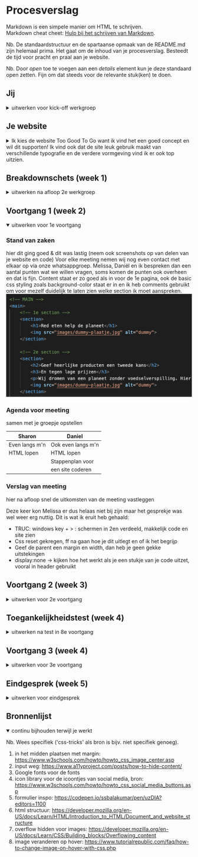 # Procesverslag
Markdown is een simpele manier om HTML te schrijven.  
Markdown cheat cheet: [Hulp bij het schrijven van Markdown](https://github.com/adam-p/markdown-here/wiki/Markdown-Cheatsheet).

Nb. De standaardstructuur en de spartaanse opmaak van de README.md zijn helemaal prima. Het gaat om de inhoud van je procesverslag. Besteedt de tijd voor pracht en praal aan je website.

Nb. Door *open* toe te voegen aan een *details* element kun je deze standaard open zetten. Fijn om dat steeds voor de relevante stuk(ken) te doen.





## Jij

<details>
<summary>uitwerken voor kick-off werkgroep</summary>

### Auteur:
Sharon van Opzeeland

#### Je startniveau:
rood

#### Je focus:
surface plane :)
 
</details>





## Je website

<details>
<summary>Ik kies de website Too Good To Go want ik vind het een goed concept en wil dit supporten! Ik vind ook dat de site leuk gebruik maakt van verschillende typografie en de verdere vormgeving vind ik er ook top uitzien.</summary>

### Je opdracht:
https://toogoodtogo.nl/nl

#### Screenshot(s) van de eerste pagina (small screen): 
Voor consumenten 

<img src="images/pagina1_1.png" width="207px" alt="dit krijg je te zien als je de site opent, plaatje met tekst en link om app te downloaden. Ook hamburgermenu en logo">
<img src="images/pagina1_2.png" width="207px" alt="uitleg over concept met tekst en plaatje">
<img src="images/pagina1_3.png" width="207px" alt="een paar feiten op een rij over verspilling van eten">
<img src="images/pagina1_4.png" width="207px" alt="gebruiker overtuigen om mee te doen, tekst, plaatje en button">
<img src="images/pagina1_5.png" width="207px" alt="gebruiker optie geven om te registreren, tekst, plaatje en button">
<img src="images/pagina1_6.png" width="207px" alt="dat wat er normaal onder een pagina staat, verwijzing andere pagina's, social media, bronnen etc.">

#### Screenshot(s) van de tweede pagina (small screen):
De movement 
 
<img src="images/pagina2_1.png" width="207px" alt="uitleggen over probleem, plaatje en tekst">
<img src="images/pagina2_2.png" width="207px" alt="ambitie vertellen, veel tekst met duidelijke titel">
<img src="images/pagina2_3.png" width="207px" alt="uitleg van 4 pijlers om doelstellingen te halen, hier zie je huishoudens en bedrijven. Is een plaatje met button">
<img src="images/pagina2_4.png" width="207px" alt="andere pijlers, bedrijven en educatie. Plaatje met button">
<img src="images/pagina2_5.png" width="207px" alt="laatste pijler is politiek, plaatje met button. Stukje over meer feiten">
<img src="images/pagina2_6.png" width="207px" alt="korte tekst, plaatje en button voor kennisbank.">
<img src="images/pagina2_7.png" width="207px" alt="plaatje symboliseert contact opnemen, button erbij en de verwijzingen weer onderaan de pagina">
 
</details>



## Breakdownschets (week 1)

<details>
<summary>uitwerken na afloop 2e werkgroep</summary>

### de hele pagina: 
<img src="images/iPhone XR, XS Max, 11 – 1.png" width="954px" alt="breakdown van de hele pagina">

### dynamisch deel (bijv menu): 
<img src="images/iPhone XR, XS Max, 11 – 2.png" width="846px" alt="breakdown van een dynamisch deel">



</details>





## Voortgang 1 (week 2)

<details open>
<summary>uitwerken voor 1e voortgang</summary>

### Stand van zaken
hier dit ging goed & dit was lastig (neem ook screenshots op van delen van je website en code)
Voor elke meeting nemen wij nog even contact met elkaar op via onze whatsappgroep. Melissa, Daniël en ik bespreken dan een aantal punten wat we willen vragen, soms komen de punten ook overheen en dat is fijn.
Content staat er zo goed als in voor de 1e pagina, ook de basic css styling zoals background-color staat er in en ik heb comments gebruikt om voor mezelf duidelijk te laten zien welke section ik moet aanspreken.
<img src="images/comments-content.png" width="510px" alt="Comments in HTML, content van pagina">


### Agenda voor meeting
samen met je groepje opstellen

| Sharon         | Daniel             | 
| ---            | ---                | 
| Even langs m'n | Ook even langs m'n |
| HTML lopen     | HTML lopen         | 
|                | Stappenplan voor   |
|           	 | een site coderen   | 

### Verslag van meeting
hier na afloop snel de uitkomsten van de meeting vastleggen

Deze keer kon Melissa er dus helaas niet bij zijn maar het gesprekje was wel weer erg nuttig. Dit is wat ik eruit heb gehaald:
- TRUC: windows key + > : schermen in 2en verdeeld, makkelijk code en site zien
- Css reset gekregen, ff na gaan hoe je dit uitlegt en of ik het begrijp
- Geef de parent een margin en width, dan heb je geen gekke uitstekingen
- display:none -> kijken hoe het werkt als je een stukje van je code uitzet, vooral in header gebruikt

</details>





## Voortgang 2 (week 3)

<details>
<summary>uitwerken voor 2e voortgang</summary>

### Stand van zaken
hier dit ging goed & dit was lastig (neem ook screenshots op van delen van je website en code)
Ook voor deze meeting hebben we weer contact gehad, ik merkte dat ik eigenlijk de enige was met echt vragen en dat ik al wat verder ben dus ik had best wat vragen! Melissa kon er niet bij zijn vanwege een crematie.
Maar ik heb dus veel proces gemaakt! Ik kwam in een lekkere flow en kon goed doorwerken, content van beide pagina's zo goed als volledig. Css Styling kan ik nu verder mee door. Hier was ik al aan begonnen maar nu kan ik er echt op focussen. Ik heb een hamburger menu gemaakt tijdens de les en ben daar heel blij mee! Ik wil wat meer 'moeilijke' content in m'n 2e pagina dus ik wil een contactformulier erop zetten en die met JS laten werken. Ik weet nog niet hoe maar dat komt vast wel goed :)
<img src="images/hamburger-dicht.png" width="359px" alt="Hamburgermenu op de site">
<img src="images/hamburger-open.png" width="366px" alt="Hamburgermenu op de site, opengeklapt met list-items">

### Agenda voor meeting
samen met je groepje opstellen

| Sharon         | Daniel             | 
| ---            | ---                | 
| Mag je met margin positioneren?  | Website is een drama, wat nu?             |
| a'tjes over tekst heen? | Positioneren!?!?! |
| Kanten rond maken in menu?           |
| Header die blijft scrollen maar ook weer weggaat|
| Iets in het midden zetten? |
| Section of Div? |


### Verslag van meeting
hier na afloop snel de uitkomsten van de meeting vastleggen

Ook deze meeting was weer nuttig en kan ik weer verder!
- contactformulier -> onderaan 2e pagina, extra pagina niet nodig. Gebruik hiervoor grid!
- Met inspector -> no throtting kun je vertraging testen (voor de active state)
- Gewoon een border-radius op de span zetten, geen idee waarom het eerder niet lukte bij mij (typefout?!?)
- Div mag voor styling :)
- Margin kan je gebruiken voor positioneren.

Hiermee zet je iets in het midden:
<img src="images/iets-in-midden-zetten,png" width="237px" alt="Zo zet je iets in het midden">



</details>





## Toegankelijkheidstest (week 4)

<details>
<summary>uitwerken na test in 8e voortgang</summary>

### Bevindingen
Lijst met je bevindingen die in de test naar voren kwamen:

#### Parkinson
Wat een heftige ervaring! Erg moeilijk om het toetsenbord en muis te gebruiken.
- hand trilt en gaat op en neer
- scrollen is lastig
- kost veel moeite

De buttons die je hebt niet te klein maken, ook een opvallende kleur geven zodat je niet eerst hoeft te zoeken. Dit was geen probleem in mijn site maar het was gewoon een stuk moeilijker dan dat je gewend ben.


#### Ballon - concentratieproblemen 
Dit vond ik een uitdaging. Ik was erg gefocused en wilde en de ballon omhoog houden en door de site heen scrollen.
- Lastig om te focussen op beide, langzaam door site heen
- Buttons moeten duidelijk en groot zijn om op te klikken

Je site moet niet te lang zijn! Belangrijke info moet eigenlijk direct of snel te zien zijn. Mijn site is niet erg lang dus daar hoef ik niet iets aan aan te passen, er zou misschien een algoritme in kunnen komen dat bij gebruikers hun intresse bovenaan verschijnen maar daar zou ik de code niet voor weten. Buttons waren ook groot genoeg al!


#### Vlekjes bril + Blur bril
Gek om een keer te 'zien' hoe blinde 'zien', of nouja bijna blind. 
- Contrast bij lichtblauw en achtergrond moeilijk leesbaar
- Dikgedrukte letters lukt!
- vanaf ongv 20cm afstand scherm is bodytekst nog leesbaar

Ik zou de h3'tjes een fontweight kunnen geven aangezien dat wel werkt en dan kun je denk ik beter de letters van de achtergrond onderscheiden. Bodytekst is over het algemeen nog goed leesbaar! Dit zou groter kunnen maar dan is het voor 'normale' gebruikers wel erg groot en vol en leest dat voor hun minder makkelijk. De oplossing is dan om voor de blinde gebruikers hun scherm in te zoomen


#### Screenreader
Wat irritant die stem de hele tijd! Aan de ene kant wel handig natuurlijk als je niks kan zien maar het duurt lang voordat ie de hele pagina door is. Gelukkig is daar een short-cut voor.
- Volgorde: h1 h3 en dan pas plaatje, daarna p (maar komt door order?)
- Slaat plaatjes over - geen “alt” -> als je geen goeie en duidelijk beschrijving heb, is het onduidelijk 
- Spreekt engelse woorden (De Movement) heel nederlands uit. -> lang = “eng” bij engelse woorden 

Ik heb de de volgorde niet aangepast, in principe weet de gebruiker dan als eerst waar het over gaat, als je dan de alt-text van een img veranderd naar de h1 dan is het weer dubbel dus dan kan je dit beter gebruiken om het plaatje echt uit te leggen. Verder heb ik de alt van sommige images dus aangepast en ik heb ook lang = "eng" bij sommige woorden/a'tjes toegepast, nu klinkt het beter!
<img src="images/zonder-lang.png" width="406px" alt="Hoe het eerst was, zonder lang">
<img src="images/met-lang.png" width="477px" alt="Hoe het nu is, met lang">


#### Muis en toetsenbord
Leuk om te zien hoe je je structuur terug kan vinden met de Tab toets.
- Tabt goed door structuur, bij hamburgermenu gaat het menu niet open dus lijkt alsof je nergens op tabt
- Active state komt niet naar voren, gaat dan op focus state css

Beide bevindingen heb ik niet kunnen verbeteren, ik heb er nog 2x samen met de student-assitenten aangezeten maar het lukte helaas niet :(

</details>





## Voortgang 3 (week 4)

<details>
<summary>uitwerken voor 3e voortgang</summary>

### Stand van zaken
hier dit ging goed & dit was lastig (neem ook screenshots op van delen van je website en code)
Bijnaaaaaa helemaal af! Ik ben echt al ver en super blij met wat ik heb tot nu toe. Ik moet nog een beetje code schrijven en document mooier maken maar het gaat al de goede kant op.
Daniel had problemen met zijn Teams maar Melissa en ik hadden nog wat punten om vragen over te stellen.


### Agenda voor meeting
samen met je groepje opstellen

| Sharon     | Melissa         | Daniel   |
| ---            | ---                | ---          | 
| ik heb een error? | JS linken       | 
| Responsive font-size? |
| Contactform goed opgebouwd? en wat is fieldset?           | 



### Verslag van meeting
hier na afloop snel de uitkomsten van de meeting vastleggen

Veel informatie gekregen om de laatste 'foutjes' eruit te halen!
- @media (min-width: ...) gebruiken om fontsize kleiner te maken na bepaalde breedte
- h1 is gewoon een titel, niet om img heen. Gebruik WCAG accesibility voor meer info eventueel
- 2e pagina h3 moet h2 worden
- css van div kan je ook gewoon op de img zetten
- 1e pagina ziet er goed uit!
- label mag/moet om de input heen
- voor de contactform: form -> display:none en op button -> display:block

</details>





## Eindgesprek (week 5)

<details>
<summary>uitwerken voor eindgesprek</summary>

### Stand van zaken
hier dit ging goed & dit was lastig (neem ook screenshots op van delen van je website en code)
De code overzichtelijk houden en alles kunnen terugvinden vond ik lastig! Ik heb ook anderen geholpen met hun code en daardoor haalde ik soms alles een beetje door elkaar, uiteindelijk voor mij en de anderen gelukt! Aan het begin had ik gelijk alle content erin gezet, dat vond ik erg handig. Dan wist ik wat er allemaal in moest komen en kon ik mijn weg naar beneden rustig aan stylen. Het aanspreken van code was soms lastig en wilde soms niet meewerken, dan maar een andere manier zoeken of aan een studentenassistent vragen wat er fout gaat. Als er dan iets opgelost is, is dat zo'n fijn gevoel! Ik vond het ook fijn om alleen met de basis van JS te werken, je kan er best veel mee doen en het is ook nog te snappen!

### Screenshot(s)
<img src="images/pagina1-helemaal-licht.png" width="540px" alt="Hele pagina 1, lichte mode">
<img src="images/pagina1-helemaal-donker.png" width="540px" alt="Hele pagina 1, donkere mode">

<img src="images/pagina2-helemaal.png" width="540px" alt="Hele pagina 2, lichte mode">
<img src="images/pagina1-helemaal-donker.png" width="540px" alt="Hele pagina 2, donkere mode">




</details>





## Bronnenlijst

<details open>
<summary>continu bijhouden terwijl je werkt</summary>

Nb. Wees specifiek ('css-tricks' als bron is bijv. niet specifiek genoeg).

1. in het midden plaatsen met margin: https://www.w3schools.com/howto/howto_css_image_center.asp
2. input weg: https://www.a11yproject.com/posts/how-to-hide-content/
3. Google fonts voor de fonts
4. icon library voor de icoontjes van social media, bron: https://www.w3schools.com/howto/howto_css_social_media_buttons.asp
5. formulier inspo: https://codepen.io/ssbalakumar/pen/uzDIA?editors=1100
6. html structuur: https://developer.mozilla.org/en-US/docs/Learn/HTML/Introduction_to_HTML/Document_and_website_structure
7. overflow hidden voor images: https://developer.mozilla.org/en-US/docs/Learn/CSS/Building_blocks/Overflowing_content
8. image veranderen op hover: https://www.tutorialrepublic.com/faq/how-to-change-image-on-hover-with-css.php

</details>